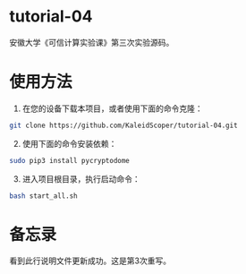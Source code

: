 # tutorial-04
 安徽大学《可信计算实验课》第三次实验源码。

# 使用方法
 1. 在您的设备下载本项目，或者使用下面的命令克隆：
 ```sh
 git clone https://github.com/KaleidScoper/tutorial-04.git
 ```
 2. 使用下面的命令安装依赖：
 ```sh
 sudo pip3 install pycryptodome
 ```
 3. 进入项目根目录，执行启动命令：
 ```sh
 bash start_all.sh
 ```

# 备忘录
看到此行说明文件更新成功。这是第3次重写。
